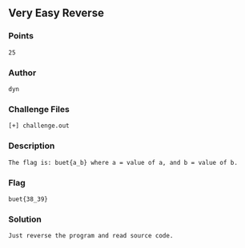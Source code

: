 ## Very Easy Reverse
### Points
```
25
```
### Author
```
dyn
```
### Challenge Files
```
[+] challenge.out
```
### Description
```
The flag is: buet{a_b} where a = value of a, and b = value of b.
```
### Flag
```
buet{38_39}
```
### Solution
```
Just reverse the program and read source code.
```